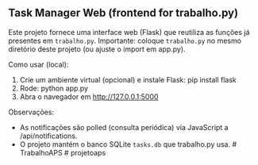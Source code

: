 
Task Manager Web (frontend for trabalho.py)
-------------------------------------------


Este projeto fornece uma interface web (Flask) que reutiliza as funções já presentes em `trabalho.py`.
Importante: coloque `trabalho.py` no mesmo diretório deste projeto (ou ajuste o import em app.py).


Como usar (local):
1. Crie um ambiente virtual (opcional) e instale Flask:
   pip install flask
2. Rode:
   python app.py
3. Abra o navegador em http://127.0.0.1:5000


Observações:
- As notificações são polled (consulta periódica) via JavaScript a /api/notifications.
- O projeto mantém o banco SQLite `tasks.db` que trabalho.py usa.
#   T r a b a l h o A P S 
 
 #   p r o j e t o a p s 
 
 
